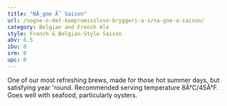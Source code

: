 ```yaml
---
title: "NÃ¸gne Ã˜ Saison"
url: /nogne-o-det-kompromisslose-bryggeri-a-s/na-gne-a-saison/
category: Belgian and French Ale
style: French & Belgian-Style Saison
abv: 6.5
ibu: 0
srm: 0
upc: 0
---
```

One of our most refreshing brews, made for those hot summer days, but satisfying year 'round. Recommended serving temperature 8Â°C/45Â°F. Goes well with seafood, particularly oysters.
